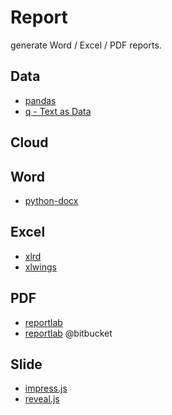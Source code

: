 
# Report

generate Word / Excel / PDF reports.


## Data
 - [pandas](https://github.com/pydata/pandas)
 - [q - Text as Data](https://github.com/harelba/q)

## Cloud


## Word
- [python-docx](https://github.com/python-openxml/python-docx)


## Excel
- [xlrd](https://github.com/python-excel/xlrd)
- [xlwings](https://github.com/ZoomerAnalytics/xlwings)

## PDF

- [reportlab](http://www.reportlab.com/opensource/)
- [reportlab](https://bitbucket.org/rptlab/reportlab) @bitbucket

## Slide

- [impress.js](https://github.com/bartaz/impress.js)
- [reveal.js](https://github.com/hakimel/reveal.js)